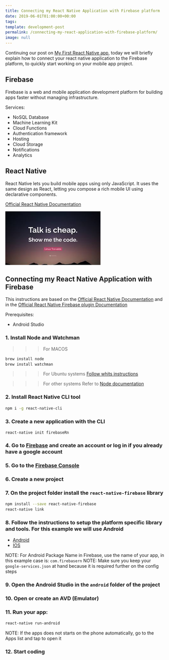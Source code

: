```yaml
---
title: Connecting my React Native Application with Firebase platform
date: 2019-06-01T01:00:00+00:00
tags: 
template: development-post
permalink: /connecting-my-react-application-with-firebase-platform/
image: null
---
```


Continuing our post on [My First React Native app](https://cobuildlab.com/development-blog/my-first-ios-and-android-application-using-react-native/), today we will briefly explain how to connect your react native application to the Firebase platform, to quickly start working on your mobile app project.

## Firebase

Firebase is a web and mobile application development platform for building apps faster without managing infrastructure.

Services:

- NoSQL Database
- Machine Learning Kit
- Cloud Functions
- Authentication framework
- Hosting 
- Cloud Storage
- Notifications
- Analytics

## React Native

React Native lets you build mobile apps using only JavaScript. It uses the same design as React, letting you compose a rich mobile UI using declarative components.

[Official React Native Documentation](https://facebook.github.io/react-native/)

![Show me the code](./media/show-me-the-code.jpeg)


## Connecting my React Native Application with Firebase

This instructions are based on the [Official React Native Documentation](https://facebook.github.io/react-native/docs/getting-started) and in the [Official React Native Firebase plugin Documentation](https://rnfirebase.io/docs/v5.x.x/installation/initial-setup)

Prerequisites:

- Android Studio

### 1. Install Node and Watchman

>>> For MACOS
```bash
brew install node
brew install watchman
```

>>> For Ubuntu systems
[Follow whits instructions](https://linuxize.com/post/how-to-install-node-js-on-ubuntu-18.04/)

>>> For other systems
Refer to [Node documentation](https://nodejs.org/en/download/)

### 2. Install React Native CLI tool

```bash
npm i -g react-native-cli
```

### 3. Create a new application with the CLI

```
react-native init firebaseRn
```

### 4. Go to [Firebase](https://firebase.google.com/) and create an account or log in if you already have a google account

### 5. Go to the [Firebase Console](https://console.firebase.google.com/u/1/)

### 6. Create a new project

### 7. On the project folder install the `react-native-firebase` library

```bash
npm install --save react-native-firebase
react-native link
``` 

### 8. Follow the instructions to setup the platform specific library and tools. For this example we will use Android

- [Android](https://rnfirebase.io/docs/v5.x.x/installation/android)
- [IOS](https://rnfirebase.io/docs/v5.x.x/installation/ios)

NOTE: For Android Package Name in Firebase, use the name of your app, in this example case is: `com.firebasern`
NOTE: Make sure you keep your `google-services.json` at hand because it is required further on the config steps

### 9. Open the Android Studio in the `android` folder of the project

### 10. Open or create an AVD (Emulator)

### 11. Run your app:

```bash
react-native run-android
```

NOTE: If the apps does not starts on the phone automatically, go to the Apps list and tap to open it

### 12. Start coding
